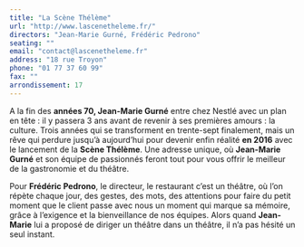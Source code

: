 ```yaml
---
title: "La Scène Thélème"
url: "http://www.lascenetheleme.fr/"
directors: "Jean-Marie Gurné, Frédéric Pedrono"
seating: ""
email: "contact@lascenetheleme.fr"
address: "18 rue Troyon"
phone: "01 77 37 60 99"
fax: ""
arrondissement: 17
---
```


A la fin des **années 70, Jean-Marie Gurné** entre chez Nestlé avec un plan en tête : il y passera 3 ans avant de revenir à ses premières amours : la culture. Trois années qui se transforment en trente-sept finalement, mais un rêve qui perdure jusqu’à aujourd’hui pour devenir enfin réalité **en 2016** avec le lancement de la **Scène Thélème**.  Une adresse unique, où **Jean-Marie Gurné** et son équipe de passionnés feront tout pour vous offrir le meilleur de la gastronomie et du théâtre.

Pour **Frédéric Pedrono**,  le directeur,  le restaurant c’est un théâtre, où l’on répète chaque jour, des gestes, des mots, des attentions pour faire du petit moment que le client passe avec nous un moment qui marque sa mémoire, grâce à l’exigence et la bienveillance de nos équipes. Alors quand **Jean-Marie** lui a proposé de diriger un théâtre dans un théâtre, il n’a pas hésité un seul instant.

